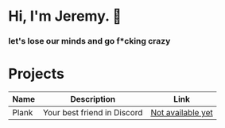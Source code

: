 # Hi, I'm Jeremy. 👋
### let's lose our minds and go f*cking crazy

# Projects

| Name | Description | Link |
|--------|-------------|--------|
| Plank | Your best friend in Discord | [Not available yet](https://discord.gg/edQkAV82JJ) |
